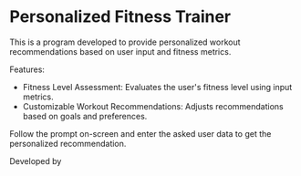 # Personalized Fitness Trainer

This is a program developed to provide personalized workout recommendations based on user input and fitness metrics.

Features:
* Fitness Level Assessment: Evaluates the user's fitness level using input metrics.
* Customizable Workout Recommendations: Adjusts recommendations based on goals and preferences.

Follow the prompt on-screen and enter the asked user data to get the personalized recommendation.

Developed by
